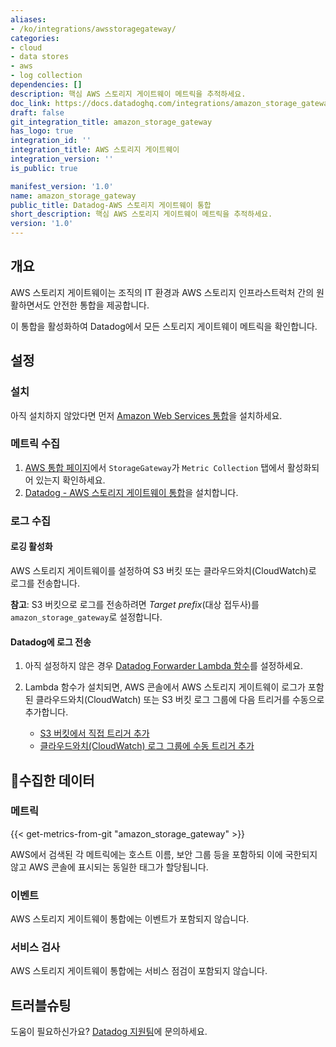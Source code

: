 ```yaml
---
aliases:
- /ko/integrations/awsstoragegateway/
categories:
- cloud
- data stores
- aws
- log collection
dependencies: []
description: 핵심 AWS 스토리지 게이트웨이 메트릭을 추적하세요.
doc_link: https://docs.datadoghq.com/integrations/amazon_storage_gateway/
draft: false
git_integration_title: amazon_storage_gateway
has_logo: true
integration_id: ''
integration_title: AWS 스토리지 게이트웨이
integration_version: ''
is_public: true

manifest_version: '1.0'
name: amazon_storage_gateway
public_title: Datadog-AWS 스토리지 게이트웨이 통합
short_description: 핵심 AWS 스토리지 게이트웨이 메트릭을 추적하세요.
version: '1.0'
---
```


<!--  SOURCED FROM https://github.com/DataDog/dogweb -->
## 개요

AWS 스토리지 게이트웨이는 조직의 IT 환경과 AWS 스토리지 인프라스트럭처 간의 원활하면서도 안전한 통합을 제공합니다.

이 통합을 활성화하여 Datadog에서 모든 스토리지 게이트웨이 메트릭을 확인합니다.

## 설정

### 설치

아직 설치하지 않았다면 먼저 [Amazon Web Services 통합][1]을 설치하세요.

### 메트릭 수집

1. [AWS 통합 페이지][2]에서 `StorageGateway`가 `Metric Collection` 탭에서 활성화되어 있는지 확인하세요.
2. [Datadog - AWS 스토리지 게이트웨이 통합][3]을 설치합니다.

### 로그 수집

#### 로깅 활성화

AWS 스토리지 게이트웨이를 설정하여 S3 버킷 또는 클라우드와치(CloudWatch)로 로그를 전송합니다.

**참고**: S3 버킷으로 로그를 전송하려면 _Target prefix_(대상 접두사)를 `amazon_storage_gateway`로 설정합니다.

#### Datadog에 로그 전송

1. 아직 설정하지 않은 경우 [Datadog Forwarder Lambda 함수][4]를 설정하세요.
2. Lambda 함수가 설치되면, AWS 콘솔에서 AWS 스토리지 게이트웨이 로그가 포함된 클라우드와치(CloudWatch) 또는 S3 버킷 로그 그룹에 다음 트리거를 수동으로 추가합니다.

    - [S3 버킷에서 직접 트리거 추가][5]
    - [클라우드와치(CloudWatch) 로그 그룹에 수동 트리거 추가][6]

## 수집한 데이터

### 메트릭
{{< get-metrics-from-git "amazon_storage_gateway" >}}


AWS에서 검색된 각 메트릭에는 호스트 이름, 보안 그룹 등을 포함하되 이에 국한되지 않고 AWS 콘솔에 표시되는 동일한 태그가 할당됩니다.

### 이벤트

AWS 스토리지 게이트웨이 통합에는 이벤트가 포함되지 않습니다.

### 서비스 검사

AWS 스토리지 게이트웨이 통합에는 서비스 점검이 포함되지 않습니다.

## 트러블슈팅

도움이 필요하신가요? [Datadog 지원팀][8]에 문의하세요.

[1]: https://docs.datadoghq.com/ko/integrations/amazon_web_services/
[2]: https://app.datadoghq.com/integrations/amazon-web-services
[3]: https://app.datadoghq.com/integrations/amazon-storage-gateway
[4]: https://docs.datadoghq.com/ko/logs/guide/forwarder/
[5]: https://docs.datadoghq.com/ko/integrations/amazon_web_services/?tab=allpermissions#collecting-logs-from-s3-buckets
[6]: https://docs.datadoghq.com/ko/integrations/amazon_web_services/?tab=allpermissions#collecting-logs-from-cloudwatch-log-group
[7]: https://github.com/DataDog/dogweb/blob/prod/integration/amazon_storage_gateway/amazon_storage_gateway_metadata.csv
[8]: https://docs.datadoghq.com/ko/help/
